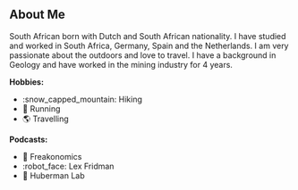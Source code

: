 <div class='PortMarker'>

## About Me

<div class='StyledHR StyledHRProjects'></div>

South African born with Dutch and South African nationality. I have studied and worked in South Africa, Germany, Spain and the Netherlands. I am very passionate
about the outdoors and love to travel. I have a background in Geology and have worked in the mining industry for 4 years. 

**Hobbies:**
- :snow_capped_mountain: Hiking
- :runner: Running
- :earth_americas: Travelling

**Podcasts:**
- :brain: Freakonomics
- :robot_face: Lex Fridman
- :microscope: Huberman Lab
